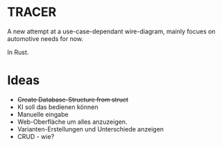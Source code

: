 # TRACER

A new attempt at a use-case-dependant wire-diagram, mainly focues on automotive needs for now.

In Rust.

# Ideas
- ~~Create Database-Structure from struct~~
- KI soll das bedienen können
- Manuelle eingabe
- Web-Oberfläche um alles anzuzeigen.
- Varianten-Erstellungen und Unterschiede anzeigen
- CRUD - wie?
